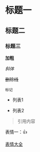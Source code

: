 # 标题一
## 标题二
### 标题三

__加粗__

_斜体_

~~删除线~~

`` 标记 ``

+ 列表1

- 列表2

> 引用内容

表情一：:+1:  

[表情大全](https://www.webfx.com/tools/emoji-cheat-sheet/)

